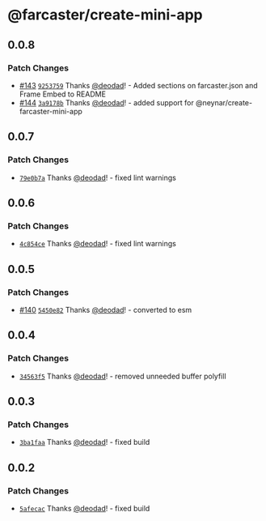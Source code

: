 # @farcaster/create-mini-app

## 0.0.8

### Patch Changes

- [#143](https://github.com/farcasterxyz/frames/pull/143) [`9253759`](https://github.com/farcasterxyz/frames/commit/925375929d1ee9f7ab7b70df95222624f0fded9a) Thanks [@deodad](https://github.com/deodad)! - Added sections on farcaster.json and Frame Embed to README
- [#144](https://github.com/farcasterxyz/frames/pull/144) [`3a9178b`](https://github.com/farcasterxyz/frames/commit/3a9178b14585acdf3158577101e0eed45f8513bc) Thanks [@deodad](https://github.com/deodad)! - added support for @neynar/create-farcaster-mini-app

## 0.0.7

### Patch Changes

- [`79e0b7a`](https://github.com/farcasterxyz/frames/commit/79e0b7aed34a9623aaace90677eafda8e4e1f09c) Thanks [@deodad](https://github.com/deodad)! - fixed lint warnings

## 0.0.6

### Patch Changes

- [`4c854ce`](https://github.com/farcasterxyz/frames/commit/4c854ce141f1448194f7d880aecb009e2a64f677) Thanks [@deodad](https://github.com/deodad)! - fixed lint warnings

## 0.0.5

### Patch Changes

- [#140](https://github.com/farcasterxyz/frames/pull/140) [`5450e82`](https://github.com/farcasterxyz/frames/commit/5450e8238e1a257938fb197754535692cda54ca9) Thanks [@deodad](https://github.com/deodad)! - converted to esm

## 0.0.4

### Patch Changes

- [`34563f5`](https://github.com/farcasterxyz/frames/commit/34563f5944b063912b65ff5fe424149ef9341809) Thanks [@deodad](https://github.com/deodad)! - removed unneeded buffer polyfill

## 0.0.3

### Patch Changes

- [`3ba1faa`](https://github.com/farcasterxyz/frames/commit/3ba1faa8fec42959705c7caecfb881087bb864a0) Thanks [@deodad](https://github.com/deodad)! - fixed build

## 0.0.2

### Patch Changes

- [`5afecac`](https://github.com/farcasterxyz/frames/commit/5afecac76d94f86246077c7b90c1071ba1710578) Thanks [@deodad](https://github.com/deodad)! - fixed build
